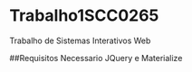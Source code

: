 # Trabalho1SCC0265
Trabalho de Sistemas Interativos Web

##Requisitos
Necessario JQuery e Materialize
